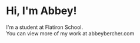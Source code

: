 <h1>Hi, I'm Abbey!</h1>

I'm a student at Flatiron School.
<br />
You can view more of my work at abbeybercher.com
